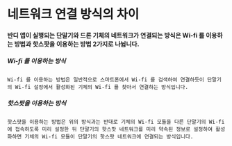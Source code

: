 # 네트워크 연결 방식의 차이

#### 반디 앱이 실행되는 단말기와 드론 기체의 네트워크가 연결되는 방식은 Wi-fi 를 이용하는 방법과 핫스팟을 이용하는 방법 2가지로 나뉩니다.  
    
##### Wi-fi 를 이용하는 방식  
    Wi-fi 를 이용하는 방법은 일반적으로 스마트폰에서 Wi-fi 를 검색하여 연결하듯이 단말기의 Wi-fi 설정에서 활성화된 기체의 Wi-fi 를 찾아서 연결하는 방식입니다.  
    

##### 핫스팟을 이용하는 방식
    핫스팟을 이용하는 방법은 위의 방식과는 반대로 기체의 Wi-fi 모듈을 다른 단말기의 Wi-fi 에 접속하도록 미리 설정한 뒤 단말기의 핫스팟 네트워크를 미리 약속된 정보로 설정하여 활성화하면 기체의 Wi-fi 모듈이 단말기의 핫스팟 네트워크에 연결되는 방식입니다.